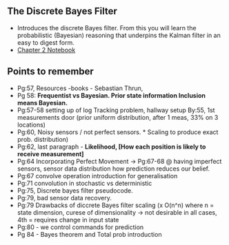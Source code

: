 ## The Discrete Bayes Filter
- Introduces the discrete Bayes filter. From this you will learn the probabilistic (Bayesian) reasoning that underpins the Kalman filter in an easy to digest form.
- [Chapter 2 Notebook](https://github.com/rlabbe/Kalman-and-Bayesian-Filters-in-Python/blob/9e3d2f6ed023d937587cf2ef2ecfbf7afc3d8054//02-Discrete-Bayes.ipynb)


## Points to remember
- Pg:57, Resources -books - Sebastian Thrun,
- Pg 58: **Frequentist vs Bayesian. Prior state information Inclusion means Bayesian.**
- Pg:57-58 setting up of log Tracking problem, hallway setup By:55, 1st measurements door (prior uniform distribution, after 1 meas, 33% on 3 locations)
- Pg:60, Noisy sensors / not perfect sensors. * Scaling to produce exact prob. distribution)
- Pg:62, last paragraph - **Likelihood, [How each position is likely to receive measurement]**
- Pg:64 Incorporating Perfect Movement → Pg:67-68 @ having imperfect sensors, sensor data distribution how prediction reduces our belief.
- Pg:67 convolve operation introduction for generalisation
- Pg:71 convolution in stochastic vs deterministic
- Pg:75, Discrete bayes filter pseudocode.
- Pg:79, bad sensor data recovery.
- Pg:79 Drawbacks of diccrete Bayes filter scaling (x O(n^n) where n = state dimension, curese of dimensionality -> not desirable in all cases, 4th = requires change in input state
- Pg:80 - we control commands for prediction
- Pg 84 - Bayes theorem and Total prob introduction